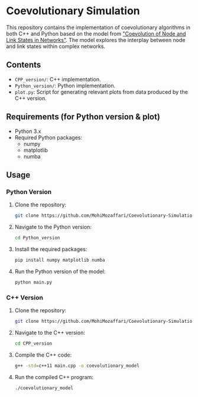 # Coevolutionary Simulation

This repository contains the implementation of coevolutionary algorithms in both C++ and Python based on the model from 
["Coevolution of Node and Link States in Networks"](https://doi.org/10.1103/PhysRevE.103.052302).
The model explores the interplay between node and link states within complex networks.

## Contents
- `CPP_version/`: C++ implementation.
- `Python_version/`: Python implementation.
- `plot.py`: Script for generating relevant plots from data produced by the C++ version.

## Requirements (for Python version & plot)
- Python 3.x 
- Required Python packages:
  - numpy
  - matplotlib
  - numba


## Usage
### Python Version
1. Clone the repository:
    ```bash
    git clone https://github.com/MohiMozaffari/Coevolutionary-Simulation.git
    ```
2. Navigate to the Python version:
    ```bash
    cd Python_version
    ```
3. Install the required packages:
    ```bash
    pip install numpy matplotlib numba
    ```
4. Run the Python version of the model:
    ```bash
    python main.py
    ```
### C++ Version
1. Clone the repository:
    ```bash
    git clone https://github.com/MohiMozaffari/Coevolutionary-Simulation.git
    ```
2. Navigate to the C++ version:
    ```bash
    cd CPP_version
    ```
3. Compile the C++ code:
    ```bash
    g++ -std=c++11 main.cpp -o coevolutionary_model
    ```
4. Run the compiled C++ program:
    ```bash
    ./coevolutionary_model
    ```

